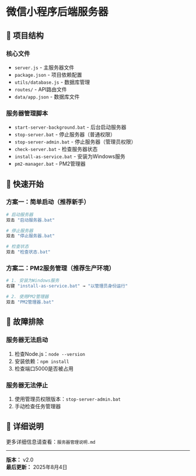# 微信小程序后端服务器

## 📁 项目结构

### 核心文件
- `server.js` - 主服务器文件
- `package.json` - 项目依赖配置
- `utils/database.js` - 数据库管理
- `routes/` - API路由文件
- `data/app.json` - 数据库文件

### 服务器管理脚本
- `start-server-background.bat` - 后台启动服务器
- `stop-server.bat` - 停止服务器（普通权限）
- `stop-server-admin.bat` - 停止服务器（管理员权限）
- `check-server.bat` - 检查服务器状态
- `install-as-service.bat` - 安装为Windows服务
- `pm2-manager.bat` - PM2管理器

## 🚀 快速开始

### 方案一：简单启动（推荐新手）
```bash
# 启动服务器
双击 "启动服务器.bat"

# 停止服务器
双击 "停止服务器.bat"

# 检查状态
双击 "检查状态.bat"
```

### 方案二：PM2服务管理（推荐生产环境）
```bash
# 1. 安装为Windows服务
右键 "install-as-service.bat" → "以管理员身份运行"

# 2. 使用PM2管理器
双击 "PM2管理器.bat"
```
## 🔧 故障排除

### 服务器无法启动
1. 检查Node.js：`node --version`
2. 安装依赖：`npm install`
3. 检查端口5000是否被占用

### 服务器无法停止
1. 使用管理员权限版本：`stop-server-admin.bat`
2. 手动检查任务管理器

## 📄 详细说明

更多详细信息请查看：`服务器管理说明.md`

---

**版本：** v2.0  
**最后更新：** 2025年8月4日 
